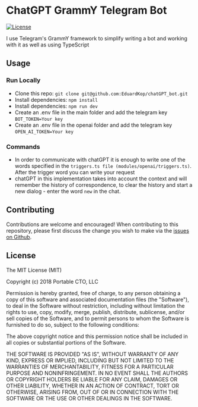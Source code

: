 # ChatGPT GrammY Telegram Bot



[![License](https://img.shields.io/badge/License-MIT-blue.svg)](https://opensource.org/licenses/MIT)

I use Telegram's GrammY framework to simplify writing a bot and working with it as well as using TypeScript

## Usage


### Run Locally
- Clone this repo: `git clone git@github.com:EduardKop/chatGPT_bot.git`
- Install dependencies: `npm install`
- Install dependencies: `npm run dev`
- Create an .env file in the main folder and add the telegram key `BOT_TOKEN=Your key`
- Create an .env file in the openai folder and add the telegram key `OPEN_AI_TOKEN=Your key`
### Commands
- In order to communicate with chatGPT it is enough to write one of the words specified in the `triggers.ts file (modules/openai/triggers.ts)`. After the trigger word you can write your request 
- chatGPT in this implementation takes into account the context and will remember the history of correspondence, to clear the history and start a new dialog - enter the word `new` in the chat.






## Contributing

Contributions are welcome and encouraged! When contributing to this repository, please first discuss the change you wish to make via the [issues on Github](https://github.com/EduardKop/Airtable-Cloudflare-Worker-Proxy/issues).


## License
 
The MIT License (MIT)

Copyright (c) 2018 Portable CTO, LLC

Permission is hereby granted, free of charge, to any person obtaining a copy of this software and associated documentation files (the "Software"), to deal in the Software without restriction, including without limitation the rights to use, copy, modify, merge, publish, distribute, sublicense, and/or sell copies of the Software, and to permit persons to whom the Software is furnished to do so, subject to the following conditions:

The above copyright notice and this permission notice shall be included in all copies or substantial portions of the Software.

THE SOFTWARE IS PROVIDED "AS IS", WITHOUT WARRANTY OF ANY KIND, EXPRESS OR IMPLIED, INCLUDING BUT NOT LIMITED TO THE WARRANTIES OF MERCHANTABILITY, FITNESS FOR A PARTICULAR PURPOSE AND NONINFRINGEMENT. IN NO EVENT SHALL THE AUTHORS OR COPYRIGHT HOLDERS BE LIABLE FOR ANY CLAIM, DAMAGES OR OTHER LIABILITY, WHETHER IN AN ACTION OF CONTRACT, TORT OR OTHERWISE, ARISING FROM, OUT OF OR IN CONNECTION WITH THE SOFTWARE OR THE USE OR OTHER DEALINGS IN THE SOFTWARE.

